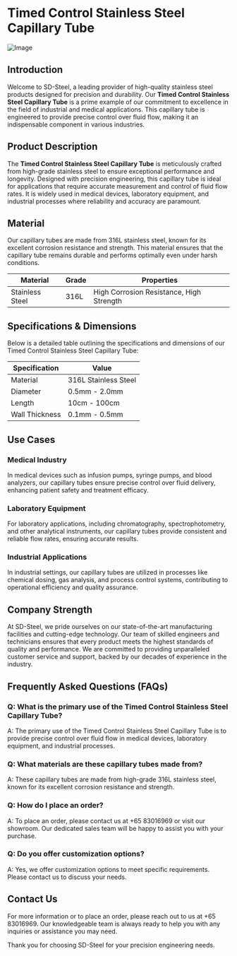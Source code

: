 # Timed Control Stainless Steel Capillary Tube

![Image](https://github.com/user-attachments/assets/2567258e-e124-4816-932d-1809bd27ef0b)

## Introduction

Welcome to SD-Steel, a leading provider of high-quality stainless steel products designed for precision and durability. Our **Timed Control Stainless Steel Capillary Tube** is a prime example of our commitment to excellence in the field of industrial and medical applications. This capillary tube is engineered to provide precise control over fluid flow, making it an indispensable component in various industries.

## Product Description

The **Timed Control Stainless Steel Capillary Tube** is meticulously crafted from high-grade stainless steel to ensure exceptional performance and longevity. Designed with precision engineering, this capillary tube is ideal for applications that require accurate measurement and control of fluid flow rates. It is widely used in medical devices, laboratory equipment, and industrial processes where reliability and accuracy are paramount.

## Material

Our capillary tubes are made from 316L stainless steel, known for its excellent corrosion resistance and strength. This material ensures that the capillary tube remains durable and performs optimally even under harsh conditions.

| Material | Grade | Properties |
|----------|-------|------------|
| Stainless Steel | 316L | High Corrosion Resistance, High Strength |

## Specifications & Dimensions

Below is a detailed table outlining the specifications and dimensions of our Timed Control Stainless Steel Capillary Tube:

| Specification | Value |
|---------------|-------|
| Material      | 316L Stainless Steel |
| Diameter      | 0.5mm - 2.0mm |
| Length        | 10cm - 100cm |
| Wall Thickness| 0.1mm - 0.5mm |

## Use Cases

### Medical Industry
In medical devices such as infusion pumps, syringe pumps, and blood analyzers, our capillary tubes ensure precise control over fluid delivery, enhancing patient safety and treatment efficacy.

### Laboratory Equipment
For laboratory applications, including chromatography, spectrophotometry, and other analytical instruments, our capillary tubes provide consistent and reliable flow rates, ensuring accurate results.

### Industrial Applications
In industrial settings, our capillary tubes are utilized in processes like chemical dosing, gas analysis, and process control systems, contributing to operational efficiency and quality assurance.

## Company Strength

At SD-Steel, we pride ourselves on our state-of-the-art manufacturing facilities and cutting-edge technology. Our team of skilled engineers and technicians ensures that every product meets the highest standards of quality and performance. We are committed to providing unparalleled customer service and support, backed by our decades of experience in the industry.

## Frequently Asked Questions (FAQs)

### Q: What is the primary use of the Timed Control Stainless Steel Capillary Tube?
A: The primary use of the Timed Control Stainless Steel Capillary Tube is to provide precise control over fluid flow in medical devices, laboratory equipment, and industrial processes.

### Q: What materials are these capillary tubes made from?
A: These capillary tubes are made from high-grade 316L stainless steel, known for its excellent corrosion resistance and strength.

### Q: How do I place an order?
A: To place an order, please contact us at +65 83016969 or visit our showroom. Our dedicated sales team will be happy to assist you with your purchase.

### Q: Do you offer customization options?
A: Yes, we offer customization options to meet specific requirements. Please contact us to discuss your needs.

## Contact Us

For more information or to place an order, please reach out to us at +65 83016969. Our knowledgeable team is always ready to help you with any inquiries or assistance you may need.

Thank you for choosing SD-Steel for your precision engineering needs.